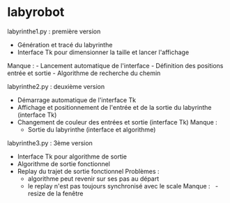 # labyrobot
labyrinthe1.py : première version
  - Génération et tracé du labyrinthe
  - Interface Tk pour dimensionner la taille et lancer l'affichage

Manque :
    - Lancement automatique de l'interface
    - Définition des positions entrée et sortie
    - Algorithme de recherche du chemin


labyrinthe2.py : deuxième version
  - Démarrage automatique de l'interface Tk
  - Affichage et positionnement de l'entrée et de la sortie du labyrinthe (interface Tk)
  - Changement de couleur des entrées et sortie (interface Tk)
  Manque :
    - Sortie du labyrinthe (interface et algorithme)

labyrinthe3.py : 3ème version
  - Interface Tk pour algorithme de sortie
  - Algorithme de sortie fonctionnel
  - Replay du trajet de sortie fonctionnel
  Problèmes :
    - algorithme peut revenir sur ses pas au départ
    - le replay n'est pas toujours synchronisé avec le scale
  Manque :
    - resize de la fenêtre

